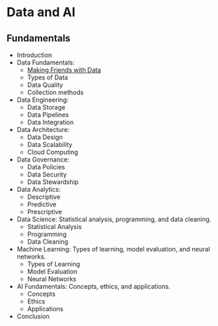 # Data and AI
## Fundamentals

- Introduction
- Data Fundamentals:
  - [Making Friends with Data](https://medium.com/@rathi-ankit/making-friends-with-data-a4c919cb8132)
  - Types of Data
  - Data Quality
  - Collection methods
- Data Engineering: 
  - Data Storage
  - Data Pipelines
  - Data Integration
- Data Architecture: 
  - Data Design
  - Data Scalability
  - Cloud Computing
- Data Governance: 
  - Data Policies
  - Data Security
  - Data Stewardship
- Data Analytics: 
  - Descriptive
  - Predictive
  - Prescriptive
- Data Science: Statistical analysis, programming, and data cleaning.
  - Statistical Analysis
  - Programming
  - Data Cleaning
- Machine Learning: Types of learning, model evaluation, and neural networks.
  - Types of Learning
  - Model Evaluation
  - Neural Networks
- AI Fundamentals: Concepts, ethics, and applications.
  - Concepts
  - Ethics
  - Applications
- Conclusion


